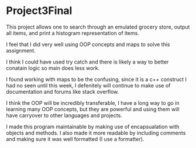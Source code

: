 # Project3Final
This project allows one to search through an emulated grocery store, output all items, and print a histogram representation of items.

I feel that I did very well using OOP concepts and maps to solve this assignment.

I think I could have used try catch and there is likely a way to better conatain logic so main does less work.

I found working with maps to be the confusing, since it is a c++ construct I had no seen until this week, I defenitely will continue to make use of documentation and forums like stack overflow.

I think the OOP will be incredibly transferable, I have a long way to go in learning many OOP concepts, but they are powerful and using them will have carryover to other languages and projects. 

I made this program maintainable by making use of encapsualation with objects and methods. I also made it more readable by including comments and making sure it was well formatted (I use a formatter). 
